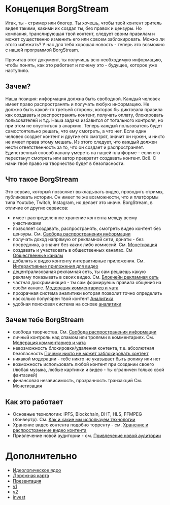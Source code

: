 # Концепция BorgStream

Итак, ты - стример или блогер. Ты хочешь, чтобы твой контент зритель видел такими, какими их создал ты, без правок и цензуры. Но компания, транслирующая твой контент, следует своим правилам и может существенно изменить его или совсем заблокировать.  Можно ли этого избежать? У нас для тебя хорошая новость - теперь это возможно с нашей программой BorgStream.

Прочитав этот документ, ты получишь всю необходимую информацию, чтобы понять, как это работает и почему это - будущее, которое уже наступило.

## Зачем?

Наша позиция: информация должна быть свободной. Каждый человек имеет право распространять и получать любую информацию. Не должно быть какой-то третьей стороны, которая бы диктовала правила как создавать и распространять контент, получать оплату, блокировать пользователей и т.д. Наша задача избавится от тотального контроля, но при этом не опуститься в анархию. Теперь каждый пользователь будет самостоятельно решать, что ему смотреть, а что нет. Если один человек создает контент и другие его смотрят, значит он нужен, и никто не имеет права этому мешать. Из этого следует, что каждый должен нести ответственность за то, что он создает и распространяет. Единственный способ каналу умереть на нашей платформе – если его перестанут смотреть или автор прекратит создавать контент. Всё. С нами твоё право на творчество будет в безопасности.

## Что такое BorgStream

Это сервис, который позволяет выкладывать видео, проводить стримы, публиковать истории. Он имеет те же возможности, что и платформы типа Youtube, Twitch, Instagram, но делает это иначе. BorgStream, в отличие от других сервисов:
- имеет распределенное хранение контента между всему участниками 
- позволяет создавать, распространять, смотреть видео контент без цензуры. См. [Свобода распространения информации](Freedom_of_information.md)
- получать доход напрямую от рекламной сети, донаты - без посредника, а значит без каких либо комиссий. См. [Монетизация](Monetization.md)
- создавать и участвовать в общественных каналах. См [Общественные каналы](Society_channel.md)
- добалять к видео контенту интерактивные приложения. См. [Интерактивные приложения для видео](Video_application.md)
- децентрализованая рекламная сеть, ты сам решаешь какую рекламу показывать в своих видео. См. [Блокчейн рекламная сеть](Blockchain_ad_network.md)
- частная дискриминация - ты сам формируешь правила общения на своём канале. [Модерация комментариев и чата](Moderation_of_comments.md)
- прозрачная система аналитики которая позволит точно определить насколько популярен твой контент [Аналитика](Analytics.md)
- удобная поисковая система на основе [аналитики](Analytics.md)

## Зачем тебе BorgStream

- свобода творчества. См. [Свобода распространения информации](Freedom_of_information.md)
- личный контроль над спамом или тролями в комментариях. См. [Модерация комментариев и чата](Moderation_of_comments.md)
- невозможность блокировки/удаления контента, т.е. абсолютная безопасность [Почему никто не может заблокировать контент](Why_no_one_can_block_content.md)
- никакой модерации - тебе никто не указывает быть ролику или нет
- возможность использовать любой контент при создании своего (любая музыка, любые картинки и видео - ты ограничен только свой фантазией)
- финансовая независимость, прозрачность транзакций См. [Монетизация](Monetization.md)

## Как это работает
- Основные технологии: IPFS, Blockchain, DHT, HLS, FFMPEG (Конвертр). См. [Как и какие мы используем технологии](How_and_what_technologies_do_we_use.md)
- Хранение видео контента подобно торренту - см. [Хранение и распространение видео контента](Storage_and_dissemination_of_information.md)
- Привлечение новой аудитории - см. [Привлечение новой аудитории](getway.md)

# Дополнительно 
- [Идеологическое ядро](ideological_core.md)
- [Дорожная карта](roadmap.md)
- [Презентация](prezentation.md)
- [v1](v1.md)
- [v2](v2.md)
- [invest](invest.md)